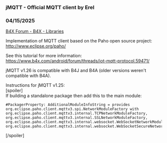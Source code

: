 ###  jMQTT - Official MQTT client by Erel
### 04/15/2025
[B4X Forum - B4X - Libraries](https://www.b4x.com/android/forum/threads/59472/)

Implementation of MQTT client based on the Paho open source project: <http://www.eclipse.org/paho/>  
  
See this tutorial for more information: <https://www.b4x.com/android/forum/threads/iot-mqtt-protocol.59471/>  
  
jMQTT v1.26 is compatible with B4J and B4A (older versions weren't compatible with B4A).  
  
Instructions for jMQTT v1.25:  
[spoiler]  
If building a standalone package then add this to the main module:  

```B4X
#PackagerProperty: AdditionalModuleInfoString = provides org.eclipse.paho.client.mqttv3.spi.NetworkModuleFactory with org.eclipse.paho.client.mqttv3.internal.TCPNetworkModuleFactory, org.eclipse.paho.client.mqttv3.internal.SSLNetworkModuleFactory,  org.eclipse.paho.client.mqttv3.internal.websocket.WebSocketNetworkModuleFactory, org.eclipse.paho.client.mqttv3.internal.websocket.WebSocketSecureNetworkModuleFactory;
```

  
[/spoiler]